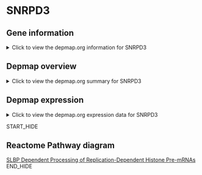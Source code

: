 <h1>SNRPD3</h1>

<h2>Gene information</h2>
<details>
  <summary>Click to view the depmap.org information for SNRPD3</summary>
  <iframe src="https://depmap.org/portal/gene/SNRPD3?tab=about" style="border:none;width:100%;height:800px"></iframe>
</details>

<h2>Depmap overview</h2>
<details>
  <summary>Click to view the depmap.org summary for SNRPD3</summary>
  <iframe src="https://depmap.org/portal/gene/SNRPD3?tab=overview" style="border:none;width:100%;height:800px"></iframe>
</details>

<h2>Depmap expression</h2>
<details>
  <summary>Click to view the depmap.org expression data for SNRPD3</summary>
  <iframe src="https://depmap.org/portal/gene/SNRPD3?tab=characterization" style="border:none;width:100%;height:800px"></iframe>
</details>


START_HIDE
<h2>Reactome Pathway diagram</h2>
<a href="https://reactome.org/PathwayBrowser/#/R-HSA-77588">SLBP Dependent Processing of Replication-Dependent Histone Pre-mRNAs</a>
END_HIDE


